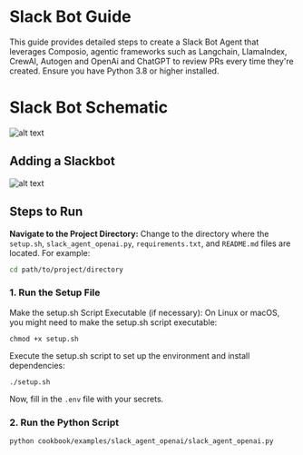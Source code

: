 # Slack Bot Guide

This guide provides detailed steps to create a Slack Bot Agent that leverages Composio, agentic frameworks such as Langchain, LlamaIndex, CrewAI, Autogen and OpenAi and ChatGPT to review PRs every time they're created. Ensure you have Python 3.8 or higher installed.

# Slack Bot Schematic 
![alt text](https://github.com/ComposioHQ/composio/blob/feat/slack-assistant/python/examples/slack_bot_agent/schematic.png?raw=true)

## Adding a Slackbot
![alt text](https://github.com/ComposioHQ/composio/blob/feat/slack-assistant/python/examples/slack_bot_agent/adding_slack_bot.gif?raw=true)

## Steps to Run

**Navigate to the Project Directory:**
Change to the directory where the `setup.sh`, `slack_agent_openai.py`, `requirements.txt`, and `README.md` files are located. For example:
```sh
cd path/to/project/directory
```

### 1. Run the Setup File
Make the setup.sh Script Executable (if necessary):
On Linux or macOS, you might need to make the setup.sh script executable:
```shell
chmod +x setup.sh
```
Execute the setup.sh script to set up the environment and install dependencies:
```shell
./setup.sh
```
Now, fill in the `.env` file with your secrets.

### 2. Run the Python Script
```shell
python cookbook/examples/slack_agent_openai/slack_agent_openai.py
```


